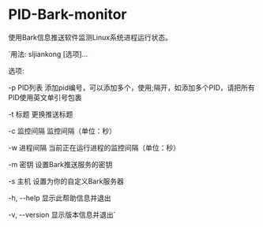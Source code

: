# PID-Bark-monitor
使用Bark信息推送软件监测Linux系统进程运行状态。

`用法: sljiankong [选项]... 

选项:

  -p PID列表    添加pid编号，可以添加多个，使用;隔开，如添加多个PID，请把所有PID使用英文单引号包裹
  
  -t 标题        更换推送标题
  
  -c 监控间隔    监控间隔（单位：秒）
  
  -w 进程间隔    当前正在运行进程的监控间隔（单位：秒）
  
  -m 密钥        设置Bark推送服务的密钥
  
  -s 主机        设置为你的自定义Bark服务器
  
  -h, --help     显示此帮助信息并退出
  
  -v, --version  显示版本信息并退出`
